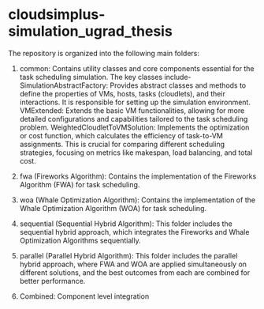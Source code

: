 # cloudsimplus-simulation_ugrad_thesis

The repository is organized into the following main folders:

1. common:
Contains utility classes and core components essential for the task scheduling simulation. The key classes include-
SimulationAbstractFactory: Provides abstract classes and methods to define the properties of VMs, hosts, tasks (cloudlets), and their interactions. It is responsible for setting up the simulation environment.
VMExtended: Extends the basic VM functionalities, allowing for more detailed configurations and capabilities tailored to the task scheduling problem.
WeightedCloudletToVMSolution: Implements the optimization or cost function, which calculates the efficiency of task-to-VM assignments. This is crucial for comparing different scheduling strategies, focusing on metrics like makespan, load balancing, and total cost.

2. fwa (Fireworks Algorithm):
Contains the implementation of the Fireworks Algorithm (FWA) for task scheduling.

3. woa (Whale Optimization Algorithm):
Contains the implementation of the Whale Optimization Algorithm (WOA) for task scheduling.

4. sequential (Sequential Hybrid Algorithm):
This folder includes the sequential hybrid approach, which integrates the Fireworks and Whale Optimization Algorithms sequentially.

5. parallel (Parallel Hybrid Algorithm):
This folder includes the parallel hybrid approach, where FWA and WOA are applied simultaneously on different solutions, and the best outcomes from each are combined for better performance.

6. Combined:
   Component level integration
